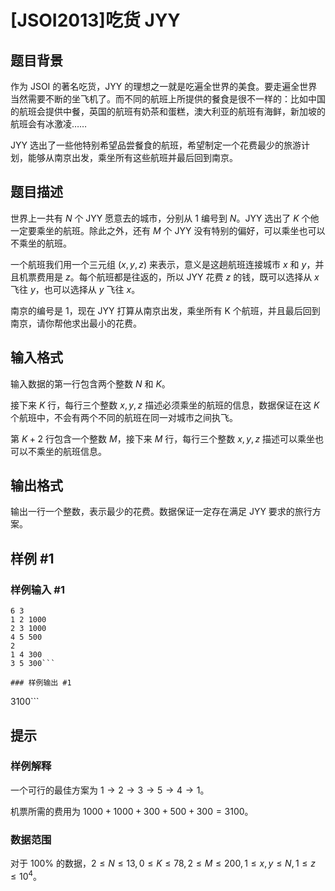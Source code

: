 # [JSOI2013]吃货 JYY

## 题目背景

作为 JSOI 的著名吃货，JYY 的理想之一就是吃遍全世界的美食。要走遍全世界当然需要不断的坐飞机了。而不同的航班上所提供的餐食是很不一样的：比如中国的航班会提供中餐，英国的航班有奶茶和蛋糕，澳大利亚的航班有海鲜，新加坡的航班会有冰激凌……

JYY 选出了一些他特别希望品尝餐食的航班，希望制定一个花费最少的旅游计划，能够从南京出发，乘坐所有这些航班并最后回到南京。

## 题目描述

世界上一共有 $N$ 个 JYY 愿意去的城市，分别从 $1$ 编号到 $N$。JYY 选出了 $K$ 个他一定要乘坐的航班。除此之外，还有 $M$ 个 JYY 没有特别的偏好，可以乘坐也可以不乘坐的航班。

一个航班我们用一个三元组 $(x,y,z)$ 来表示，意义是这趟航班连接城市 $x$ 和 $y$，并且机票费用是 $z$。每个航班都是往返的，所以 JYY 花费 $z$ 的钱，既可以选择从 $x$ 飞往 $y$，也可以选择从 $y$ 飞往 $x$。

南京的编号是 $1$，现在 JYY 打算从南京出发，乘坐所有 K 个航班，并且最后回到南京，请你帮他求出最小的花费。


## 输入格式

输入数据的第一行包含两个整数 $N$ 和 $K$。

接下来 $K$ 行，每行三个整数 $x,y,z$ 描述必须乘坐的航班的信息，数据保证在这 $K$ 个航班中，不会有两个不同的航班在同一对城市之间执飞。

第 $K+2$ 行包含一个整数 $M$，接下来 $M$ 行，每行三个整数 $x,y,z$ 描述可以乘坐也可以不乘坐的航班信息。

## 输出格式

输出一行一个整数，表示最少的花费。数据保证一定存在满足 JYY 要求的旅行方案。

## 样例 #1

### 样例输入 #1
```
6 3
1 2 1000
2 3 1000
4 5 500
2
1 4 300
3 5 300```

### 样例输出 #1

```
3100```

## 提示

### 样例解释

一个可行的最佳方案为 $1\rightarrow 2\rightarrow 3\rightarrow 5\rightarrow 4\rightarrow 1$。

机票所需的费用为 $1000+1000+300+500+300=3100$。

### 数据范围

对于 $100\%$ 的数据，$2\leq N\leq 13,0\leq K\leq 78,2\leq M\leq 200,1\leq x,y\leq N,1\leq z\leq 10^4$。
